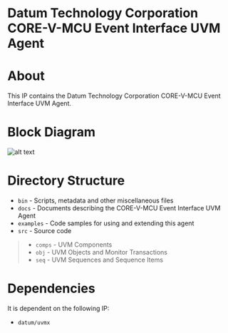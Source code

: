 # Datum Technology Corporation CORE-V-MCU Event Interface UVM Agent

# About
This IP contains the Datum Technology Corporation CORE-V-MCU Event Interface UVM Agent.

# Block Diagram
![alt text](./docs/agent_block_diagram.png "CORE-V-MCU Event Interface UVM Agent Block Diagram")

# Directory Structure
* `bin` - Scripts, metadata and other miscellaneous files
* `docs` - Documents describing the CORE-V-MCU Event Interface UVM Agent
* `examples` - Code samples for using and extending this agent
* `src` - Source code

> * `comps` - UVM Components
> * `obj` - UVM Objects and Monitor Transactions
> * `seq` - UVM Sequences and Sequence Items


# Dependencies
It is dependent on the following IP:

* `datum/uvmx`